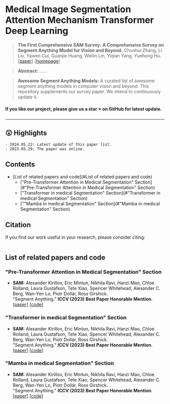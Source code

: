 # Medical Image Segmentation Attention Mechanism Transformer Deep Learning

> **The First Comprehensive SAM Survey: A Comprehensive Survey on Segment Anything Model for Vision and Beyond.** Chunhui Zhang, Li Liu, Yawen Cui, Guanjie Huang, Weilin Lin, Yiqian Yang, Yuehong Hu. [[paper]([https://arxiv.org/abs/2305.08196](https://arxiv.org/abs/2305.17937))] [[homepage](https://github.com/Ammexm/Medical-Image-Segmentation)]

> **<p align="justify"> Abstract:** *......* </p>


> **Awesome Segment Anything Models:** A curated list of awesome segment anything models in computer vision and beyond. This repository supplements our survey paper. We intend to continuously update it.
#### If you like our project, please give us a star ⭐ on GitHub for latest update.
____

## 😮 Highlights
```
- 2024.05.22: Latest update of this paper list.
- 2023.05.29: The paper was online.
```
## Contents
- [List of related papers and code](#List of related papers and code) 
  - ["Pre-Transformer Attention in Medical Segmentation" Section](#"Pre-Transformer Attention in Medical Segmentation" Section)
  - ["Transformer in medical Segmentation" Section](#"Transformer in medical Segmentation" Section)
  - [""Mamba in medical Segmentation" Section](#"Mamba in medical Segmentation" Section)
## Citation

If you find our work useful in your research, please consider citing:
```

```

## List of related papers and code
### "Pre-Transformer Attention in Medical Segmentation" Section
- **SAM:** Alexander Kirillov, Eric Mintun, Nikhila Ravi, Hanzi Mao, Chloe Rolland, Laura Gustafson, Tete Xiao, Spencer Whitehead, Alexander C. Berg, Wan-Yen Lo, Piotr Dollár, Ross Girshick.<br />
  "Segment Anything." **ICCV (2023) Best Paper Honorable Mention**.
  [[paper](https://arxiv.org/abs/2304.02643)] 
  [[code](https://github.com/facebookresearch/segment-anything)]

### "Transformer in medical Segmentation" Section
- **SAM:** Alexander Kirillov, Eric Mintun, Nikhila Ravi, Hanzi Mao, Chloe Rolland, Laura Gustafson, Tete Xiao, Spencer Whitehead, Alexander C. Berg, Wan-Yen Lo, Piotr Dollár, Ross Girshick.<br />
  "Segment Anything." **ICCV (2023) Best Paper Honorable Mention**.
  [[paper](https://arxiv.org/abs/2304.02643)] 
  [[code](https://github.com/facebookresearch/segment-anything)]

### "Mamba in medical Segmentation" Section
- **SAM:** Alexander Kirillov, Eric Mintun, Nikhila Ravi, Hanzi Mao, Chloe Rolland, Laura Gustafson, Tete Xiao, Spencer Whitehead, Alexander C. Berg, Wan-Yen Lo, Piotr Dollár, Ross Girshick.<br />
  "Segment Anything." **ICCV (2023) Best Paper Honorable Mention**.
  [[paper](https://arxiv.org/abs/2304.02643)] 
  [[code](https://github.com/facebookresearch/segment-anything)]

  
